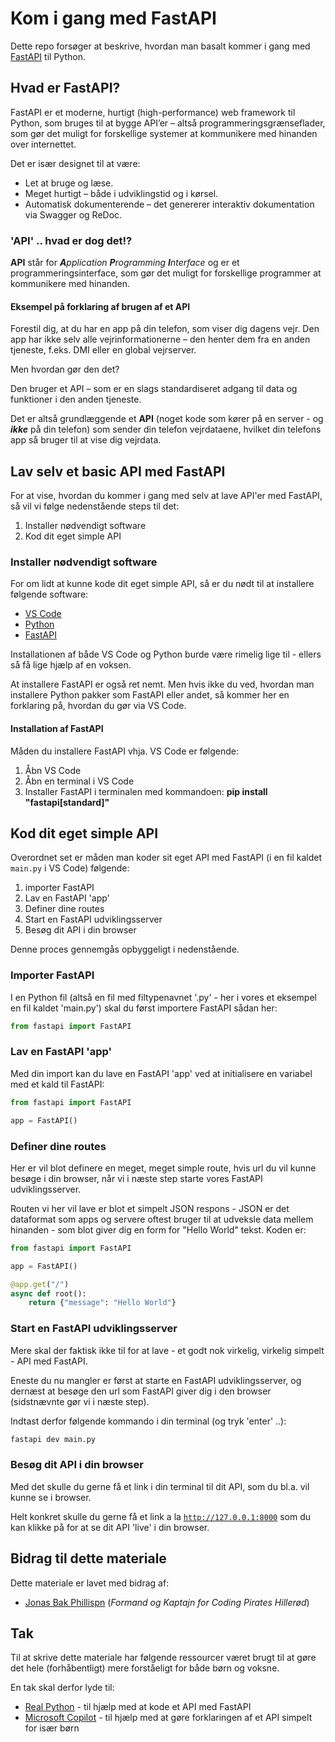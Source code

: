 # Kom i gang med FastAPI

Dette repo forsøger at beskrive, hvordan man basalt kommer i gang med [FastAPI](https://fastapi.tiangolo.com/) til Python.

## Hvad er FastAPI?

FastAPI er et moderne, hurtigt (high-performance) web framework til Python, som bruges til at bygge API’er – altså programmeringsgrænseflader, som gør det muligt for forskellige systemer at kommunikere med hinanden over internettet.

Det er især designet til at være:

- Let at bruge og læse.
- Meget hurtigt – både i udviklingstid og i kørsel.
- Automatisk dokumenterende – det genererer interaktiv dokumentation via Swagger og ReDoc.

### 'API' .. hvad er dog det!?

**API** står for _**A**pplication **P**rogramming **I**nterface_ og er et programmeringsinterface, som gør det muligt for forskellige programmer at kommunikere med hinanden.

#### Eksempel på forklaring af brugen af et API

Forestil dig, at du har en app på din telefon, som viser dig dagens vejr. Den app har ikke selv alle vejrinformationerne – den henter dem fra en anden tjeneste, f.eks. DMI eller en global vejrserver.

Men hvordan gør den det?

Den bruger et API – som er en slags standardiseret adgang til data og funktioner i den anden tjeneste.

Det er altså grundlæggende et **API** (noget kode som kører på en server - og _**ikke**_ på din telefon) som sender din telefon vejrdataene, hvilket din telefons app så bruger til at vise dig vejrdata.

## Lav selv et basic API med FastAPI

For at vise, hvordan du kommer i gang med selv at lave API'er med FastAPI, så vil vi følge nedenstående steps til det:

1. Installer nødvendigt software
2. Kod dit eget simple API

### Installer nødvendigt software

For om lidt at kunne kode dit eget simple API, så er du nødt til at installere følgende software:

- [VS Code](https://code.visualstudio.com/)
- [Python](https://www.python.org/downloads/)
- [FastAPI](https://fastapi.tiangolo.com/)

Installationen af både VS Code og Python burde være rimelig lige til - ellers så få lige hjælp af en voksen.

At installere FastAPI er også ret nemt. Men hvis ikke du ved, hvordan man installere Python pakker som FastAPI eller andet, så kommer her en forklaring på, hvordan du gør via VS Code.

#### Installation af FastAPI

Måden du installere FastAPI vhja. VS Code er følgende:

1. Åbn VS Code
2. Åbn en terminal i VS Code
3. Installer FastAPI i terminalen med kommandoen: **pip install "fastapi[standard]"**

## Kod dit eget simple API

Overordnet set er måden man koder sit eget API med FastAPI (i en fil kaldet <code>main.py</code> i VS Code) følgende:

1. importer FastAPI
2. Lav en FastAPI 'app'
3. Definer dine routes
4. Start en FastAPI udviklingsserver
5. Besøg dit API i din browser

Denne proces gennemgås opbyggeligt i nedenstående.

### Importer FastAPI

I en Python fil (altså en fil med filtypenavnet '.py' - her i vores et eksempel en fil kaldet 'main.py') skal du først importere FastAPI sådan her:

```python
from fastapi import FastAPI
```

### Lav en FastAPI 'app'

Med din import kan du lave en FastAPI 'app' ved at initialisere en variabel med et kald til FastAPI:

```python
from fastapi import FastAPI

app = FastAPI()
```

### Definer dine routes

Her er vil blot definere en meget, meget simple route, hvis url du vil kunne besøge i din browser, når vi i næste step starte vores FastAPI udviklingsserver.

Routen vi her vil lave er blot et simpelt JSON respons - JSON er det dataformat som apps og servere oftest bruger til at udveksle data mellem hinanden - som blot giver dig en form for "Hello World" tekst. Koden er:

```python
from fastapi import FastAPI

app = FastAPI()

@app.get("/")
async def root():
    return {"message": "Hello World"}
```

### Start en FastAPI udviklingsserver
Mere skal der faktisk ikke til for at lave - et godt nok virkelig, virkelig simpelt - API med FastAPI.

Eneste du nu mangler er først at starte en FastAPI udviklingsserver, og dernæst at besøge den url som FastAPI giver dig i den browser (sidstnævnte gør vi i næste step).

Indtast derfor følgende kommando i din terminal (og tryk 'enter' ..):

```bash
fastapi dev main.py
```

### Besøg dit API i din browser
Med det skulle du gerne få et link i din terminal til dit API, som du bl.a. vil kunne se i browser.

Helt konkret skulle du gerne få et link a la <code>http://127.0.0.1:8000</code> som du kan klikke på for at se dit API 'live' i din browser.

## Bidrag til dette materiale
Dette materiale er lavet med bidrag af:

- [Jonas Bak Phillispn](https://github.com/jbakchr) (_Formand og Kaptajn for Coding Pirates Hillerød_)

## Tak
Til at skrive dette materiale har følgende ressourcer været brugt til at gøre det hele (forhåbentligt) mere forståeligt for både børn og voksne.

En tak skal derfor lyde til:

- [Real Python](https://realpython.com/) - til hjælp med at kode et API med FastAPI
- [Microsoft Copilot](https://copilot.microsoft.com/) - til hjælp med at gøre forklaringen af et API simpelt for især børn

